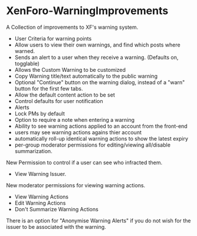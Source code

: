 XenForo-WarningImprovements
======================

A Collection of improvements to XF's warning system.

- User Criteria for warning points
- Allow users to view their own warnings, and find which posts where warned. 
- Sends an alert to a user when they receive a warning. (Defaults on, togglable)
- Allows the Custom Warning to be customized
- Copy Warning title/text automatically to the public warning
- Optional "Continue" button on the warning dialog, instead of a "warn" button for the first few tabs.
- Allow the default content action to be set
- Control defaults for user notification
 - Alerts
 - Lock PMs by default
- Option to require a note when entering a warning
- Ability to see warning actions applied to an account from the front-end
 - users may see warning actions agains thier account
 - automatically roll-up identical warning actions to show the latest expiry
 - per-group moderator permissions for editing/viewing all/disable summarization.
 

 
New Permission to control if a user can see who infracted them.
- View Warning Issuer.

New moderator permissions for viewing warning actions.
- View Warning Actions
- Edit Warning Actions
- Don't Summarize Warning Actions

There is an option for "Anonymise Warning Alerts" if you do not wish for the issuer to be associated with the warning.


